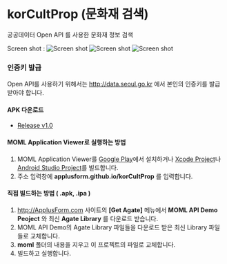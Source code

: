 # korCultProp (문화재 검색)
공공데이터 Open API 를 사용한 문화재 정보 검색

Screen shot :
![Screen shot](http://applusform.github.io/korCultProp/screenshot1.png)
![Screen shot](http://applusform.github.io/korCultProp/screenshot2.png)
![Screen shot](http://applusform.github.io/korCultProp/screenshot3.png)

### 인증키 발급
Open API를 사용하기 위해서는 http://data.seoul.go.kr 에서 본인의 인증키를 발급 받아야 합니다.

#### APK 다운로드
* [Release v1.0](https://github.com/applusform/korCultProp/releases/download/v1.0/io.github.applusform.korCultProp.apk)

#### MOML Application Viewer로 실행하는 방법
1. MOML Application Viewer를 [Google Play](https://play.google.com/store/apps/details?id=org.mospi.momlappviewer)에서 설치하거나 [Xcode Project](https://github.com/applusform/MOMLAppViewer_iOS)나 [Android Studio Project](https://github.com/applusform/MOMLAppViewer_Android_Studio)를 빌드합니다.
2. 주소 입력창에 **applusform.github.io/korCultProp** 를 입력합니다.

#### 직접 빌드하는 방법 ( .apk, .ipa )
1. http://ApplusForm.com 사이트의 **[Get Agate]** 메뉴에서 **MOML API Demo Peoject** 와 최신 **Agate Library** 를 다운로드 받습니다.
2. MOML API Demo의 Agate Library 파일들을 다운로드 받은 최신 Library 파일들로 교체합니다.
3. **moml** 폴더의 내용을 지우고 이 프로젝트의 파일로 교체합니다.
4. 빌드하고 실행합니다.

